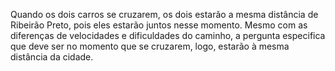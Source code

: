 Quando os dois carros se cruzarem, os dois estarão a mesma distância de Ribeirão Preto, pois eles estarão juntos nesse momento. 
Mesmo com as diferenças de velocidades e dificuldades do caminho, a pergunta especifica que deve ser no momento que se cruzarem, logo, estarão à mesma distância da cidade.
